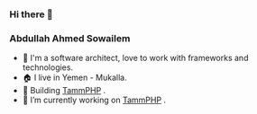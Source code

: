 ### Hi there 👋

<!--
**sowailem/sowailem** is a ✨ _special_ ✨ repository because its `README.md` (this file) appears on your GitHub profile.

Here are some ideas to get you started:

- 🔭 I’m currently working on ...
- 🌱 I’m currently learning ...
- 👯 I’m looking to collaborate on ...
- 🤔 I’m looking for help with ...
- 💬 Ask me about ...
- 📫 How to reach me: ...
- 😄 Pronouns: ...
- ⚡ Fun fact: ...
-->

### Abdullah Ahmed Sowailem

- 👋 I'm a software architect, love to work with frameworks and technologies.
- 🏠 I live in Yemen - Mukalla.
- 👷‍ Building [TammPHP](https://github.com/tammdev/tammphp/) .
- 🔭 I’m currently working on [TammPHP](https://github.com/tammdev/tammphp/) .
  <!--
- 🌱 I’m currently learning and working for Orchard Core.
- 👯 I’m looking to collaborate on ASP.NET Core OSS.
- 🤔 I’m looking to help others with Localization stuff.
- 💬 Ask me about ASP.NET Core, RazorPages, Localization.
- 📫 How to reach me: Twitter: @hishambinateya, Website: http://www.hishambinateya.com 
- 👷‍ Building [Json Localizer for ASP.NET Core](https://github.com/hishamco/My.Extensions.Localization.Json), [Localization Resource Generator](https://github.com/hishamco/LocalizationResourceGenerator), [Translation Extractor Tool for SimplCommerce](https://github.com/hishamco/SqlExtractor), [OrchardCoreContrib](https://github.com/OrchardCoreContrib) and much more.
- 💲 Sponsor my work to OSS via [PayPal](https://paypal.me/hbinateya) or [GitHub](https://github.com/sponsors/sowailem)
  -->
<hr/>
<img src="https://github-readme-stats.vercel.app/api?username=sowailem&count_private=true&show_icons=true&hide_title=true" />
<img src="https://github-profile-trophy.vercel.app/?username=sowailem&theme=flat&no-frame=true&margin-w=30" />
<img src="https://github-readme-stats.vercel.app/api/top-langs/?username=sowailem&hide_title=true&layout=compact" />

[![GitHub Streak](https://github-readme-streak-stats.herokuapp.com?user=sowailem&theme=gruvbox_duo&hide_border=true)](https://github.com/sowailem)
